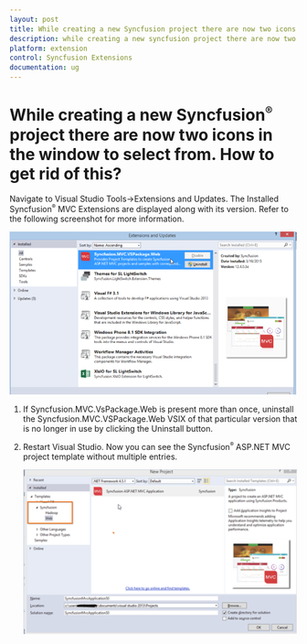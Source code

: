 ```yaml
---
layout: post
title: While creating a new Syncfusion project there are now two icons in the window to select from How to get rid of this | Extension | Syncfusion
description: while creating a new syncfusion project there are now two icons in the window to select from. how to get rid of this?
platform: extension
control: Syncfusion Extensions
documentation: ug
---
```


# While creating a new Syncfusion<sup style="font-size:70%">&reg;</sup> project there are now two icons in the window to select from. How to get rid of this?

Navigate to Visual Studio Tools->Extensions and Updates. The Installed Syncfusion<sup style="font-size:70%">&reg;</sup> MVC Extensions are displayed along with its version. Refer to the following screenshot for more information.

![Visual Studio Extension and Updates dialog](While-creating-a-new-Syncfusion-project_images/While-creating-a-new-Syncfusion-project-img1.png)



1. If Syncfusion.MVC.VsPackage.Web is present more than once, uninstall the Syncfusion.MVC.VSPackage.Web VSIX of that particular version that is no longer in use by clicking the Uninstall button. 
2. Restart Visual Studio. Now you can see the Syncfusion<sup style="font-size:70%">&reg;</sup> ASP.NET MVC project template without multiple entries.

   ![Visual Studio new project dialog](While-creating-a-new-Syncfusion-project_images/While-creating-a-new-Syncfusion-project-img2.png)











